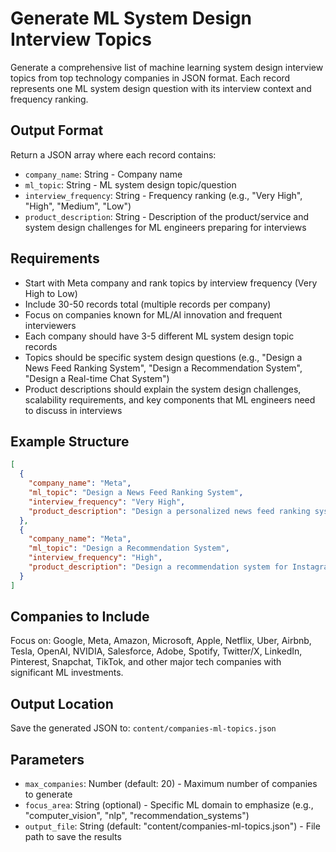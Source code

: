 # Generate ML System Design Interview Topics

Generate a comprehensive list of machine learning system design interview topics from top technology companies in JSON format. Each record represents one ML system design question with its interview context and frequency ranking.

## Output Format
Return a JSON array where each record contains:
- `company_name`: String - Company name
- `ml_topic`: String - ML system design topic/question
- `interview_frequency`: String - Frequency ranking (e.g., "Very High", "High", "Medium", "Low")
- `product_description`: String - Description of the product/service and system design challenges for ML engineers preparing for interviews

## Requirements
- Start with Meta company and rank topics by interview frequency (Very High to Low)
- Include 30-50 records total (multiple records per company)
- Focus on companies known for ML/AI innovation and frequent interviewers
- Each company should have 3-5 different ML system design topic records
- Topics should be specific system design questions (e.g., "Design a News Feed Ranking System", "Design a Recommendation System", "Design a Real-time Chat System")
- Product descriptions should explain the system design challenges, scalability requirements, and key components that ML engineers need to discuss in interviews

## Example Structure
```json
[
  {
    "company_name": "Meta",
    "ml_topic": "Design a News Feed Ranking System",
    "interview_frequency": "Very High",
    "product_description": "Design a personalized news feed ranking system for Facebook. Key challenges: real-time ranking, user engagement prediction, content diversity, A/B testing, and scaling to billions of users. Discuss candidate generation, ranking models, feature engineering, and system architecture."
  },
  {
    "company_name": "Meta",
    "ml_topic": "Design a Recommendation System",
    "interview_frequency": "High",
    "product_description": "Design a recommendation system for Instagram content discovery. Key challenges: cold start problem, real-time recommendations, user behavior modeling, and content understanding. Discuss collaborative filtering, content-based filtering, hybrid approaches, and evaluation metrics."
  }
]
```

## Companies to Include
Focus on: Google, Meta, Amazon, Microsoft, Apple, Netflix, Uber, Airbnb, Tesla, OpenAI, NVIDIA, Salesforce, Adobe, Spotify, Twitter/X, LinkedIn, Pinterest, Snapchat, TikTok, and other major tech companies with significant ML investments.

## Output Location
Save the generated JSON to: `content/companies-ml-topics.json`

## Parameters
- `max_companies`: Number (default: 20) - Maximum number of companies to generate
- `focus_area`: String (optional) - Specific ML domain to emphasize (e.g., "computer_vision", "nlp", "recommendation_systems")
- `output_file`: String (default: "content/companies-ml-topics.json") - File path to save the results

